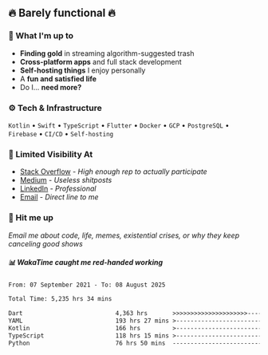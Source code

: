 ## 🔥 Barely functional 🔥

### 🎯 What I'm up to

- **Finding gold** in streaming algorithm-suggested trash
- **Cross-platform apps** and full stack development
- **Self-hosting things** I enjoy personally
- A **fun and satisfied life**
- Do I... **need more?**

### ⚙️ Tech & Infrastructure

`Kotlin` • `Swift` • `TypeScript` • `Flutter` • `Docker` • `GCP` • `PostgreSQL` • `Firebase` •
`CI/CD` • `Self-hosting`

### 🔗 Limited Visibility At

- [Stack Overflow](https://stackoverflow.com/users/15199864/deepanshu) - *High enough rep to
  actually participate*
- [Medium](https://medium.com/@deepanshuc2141) - *Useless shitposts*
- [LinkedIn](https://www.linkedin.com/in/chaudhary-deepanshu/) - *Professional*
- [Email](mailto:0qs8e9yn@duck.com) - *Direct line to me*

### 💬 Hit me up

*Email me about code, life, memes, existential crises, or why they keep canceling good shows*

##### 📊 *WakaTime caught me red-handed working*

<!--START_SECTION:waka-->

```txt
From: 07 September 2021 - To: 08 August 2025

Total Time: 5,235 hrs 34 mins

Dart                          4,363 hrs       >>>>>>>>>>>>>>>>>>>>>----   83.33 %
YAML                          193 hrs 27 mins >------------------------   03.69 %
Kotlin                        166 hrs         >------------------------   03.17 %
TypeScript                    118 hrs 15 mins >------------------------   02.26 %
Python                        76 hrs 50 mins  -------------------------   01.47 %
```

<!--END_SECTION:waka-->

<!---
If you're reading this in the raw file, you've gone too deep. Go back.
--->
